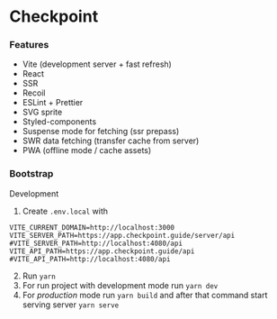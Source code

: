 # Checkpoint

### Features

- Vite (development server + fast refresh)
- React
- SSR
- Recoil
- ESLint + Prettier
- SVG sprite
- Styled-components
- Suspense mode for fetching (ssr prepass)
- SWR data fetching (transfer cache from server)
- PWA (offline mode / cache assets)

### Bootstrap
Development

1. Create `.env.local` with 
```
VITE_CURRENT_DOMAIN=http://localhost:3000
VITE_SERVER_PATH=https://app.checkpoint.guide/server/api
#VITE_SERVER_PATH=http://localhost:4080/api
VITE_API_PATH=https://app.checkpoint.guide/api
#VITE_API_PATH=http://localhost:4080/api
```
2. Run `yarn`
3. For run project with development mode run `yarn dev`
4. For *production* mode run `yarn build` and after that command start serving server `yarn serve`
